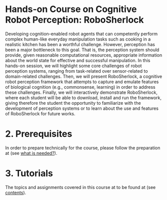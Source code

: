 # Hands-on Course on Cognitive Robot Perception: RoboSherlock

Developing cognition-enabled robot agents that can competently perform complex human-like everyday manipulation tasks such as cooking in a realistic kitchen has been a worthful challenge. However, perception has been a major bottleneck to this goal. That is, the perception system should provide, given reasonable computational resources, appropriate information about the world state for effective and successful manipulation. In this hands-on session, we will highlight some core challenges of robot perception systems, ranging from task-related over sensor-related to domain-related challenges. Then, we will present RoboSherlock, a cognitive robot perception framework that attempts to capture and emulate features of biological cognition (e.g., commonsense, learning) in order to address these challenges. Finally, we will interactively demonstrate RoboSherlock, where each student will be able to download, install and run the framework, giving therefore the student the opportunity to familiarize with the development of perception systems or to learn about the use and features of RoboSherlock for future works.


# 2. Prerequisites

In order to prepare technically for the course, please follow the preparation at (see [what is needed?](http://robosherlock.org/tutorials/ease_fall_school_prerequisites.html)).


# 3. Tutorials

The topics and assignments covered in this course at to be found at (see [contents](http://robosherlock.org/tutorials/ease_fall_school_assignements.html)).
